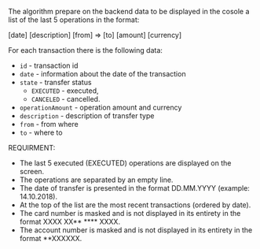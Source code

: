 The algorithm prepare on the backend data to be displayed in the cosole a list of the last 5 operations in the format:


[date] [description]
[from] => [to]
[amount] [currency]


For each transaction there is the following data:

- `id` - transaction id
- `date` - information about the date of the transaction
- `state` - transfer status
    - `EXECUTED` - executed,
    - `CANCELED` - cancelled.
- `operationAmount` - operation amount and currency
- `description` - description of transfer type
- `from` - from where
- `to` - where to


REQUIRMENT:

- The last 5 executed (EXECUTED) operations are displayed on the screen.
- The operations are separated by an empty line.
- The date of transfer is presented in the format DD.MM.YYYY (example: 14.10.2018).
- At the top of the list are the most recent transactions (ordered by date).
- The card number is masked and is not displayed in its entirety in the format XXXX XX** **** XXXX.
- The account number is masked and is not displayed in its entirety in the format **XXXXXX.

